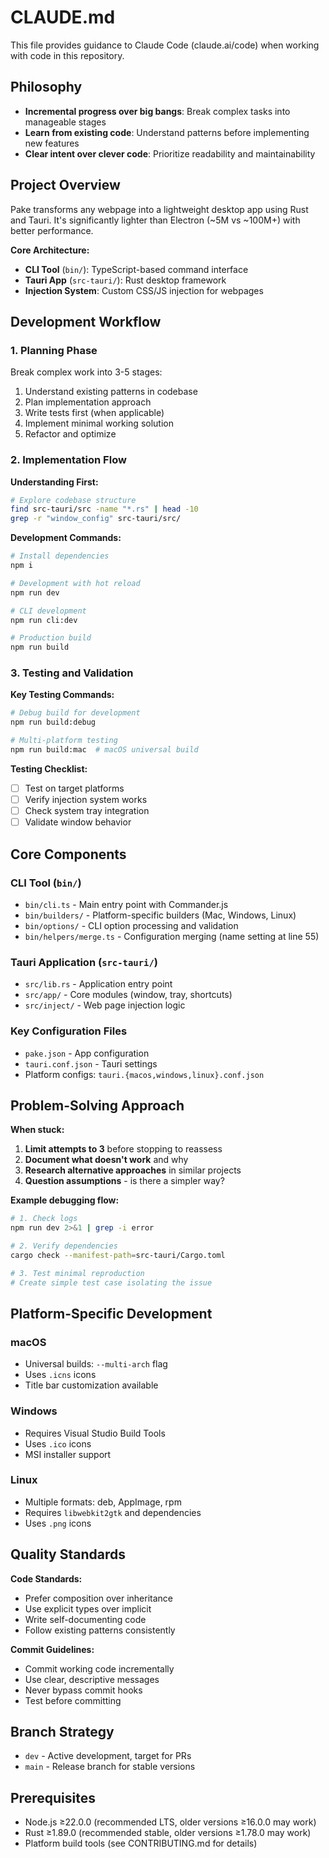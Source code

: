 # CLAUDE.md

This file provides guidance to Claude Code (claude.ai/code) when working with code in this repository.

## Philosophy

- **Incremental progress over big bangs**: Break complex tasks into manageable stages
- **Learn from existing code**: Understand patterns before implementing new features
- **Clear intent over clever code**: Prioritize readability and maintainability

## Project Overview

Pake transforms any webpage into a lightweight desktop app using Rust and Tauri. It's significantly lighter than Electron (~5M vs ~100M+) with better performance.

**Core Architecture:**

- **CLI Tool** (`bin/`): TypeScript-based command interface
- **Tauri App** (`src-tauri/`): Rust desktop framework
- **Injection System**: Custom CSS/JS injection for webpages

## Development Workflow

### 1. Planning Phase

Break complex work into 3-5 stages:

1. Understand existing patterns in codebase
2. Plan implementation approach
3. Write tests first (when applicable)
4. Implement minimal working solution
5. Refactor and optimize

### 2. Implementation Flow

**Understanding First:**

```bash
# Explore codebase structure
find src-tauri/src -name "*.rs" | head -10
grep -r "window_config" src-tauri/src/
```

**Development Commands:**

```bash
# Install dependencies
npm i

# Development with hot reload
npm run dev

# CLI development
npm run cli:dev

# Production build
npm run build
```

### 3. Testing and Validation

**Key Testing Commands:**

```bash
# Debug build for development
npm run build:debug

# Multi-platform testing
npm run build:mac  # macOS universal build
```

**Testing Checklist:**

- [ ] Test on target platforms
- [ ] Verify injection system works
- [ ] Check system tray integration
- [ ] Validate window behavior

## Core Components

### CLI Tool (`bin/`)

- `bin/cli.ts` - Main entry point with Commander.js
- `bin/builders/` - Platform-specific builders (Mac, Windows, Linux)
- `bin/options/` - CLI option processing and validation
- `bin/helpers/merge.ts` - Configuration merging (name setting at line 55)

### Tauri Application (`src-tauri/`)

- `src/lib.rs` - Application entry point
- `src/app/` - Core modules (window, tray, shortcuts)
- `src/inject/` - Web page injection logic

### Key Configuration Files

- `pake.json` - App configuration
- `tauri.conf.json` - Tauri settings
- Platform configs: `tauri.{macos,windows,linux}.conf.json`

## Problem-Solving Approach

**When stuck:**

1. **Limit attempts to 3** before stopping to reassess
2. **Document what doesn't work** and why
3. **Research alternative approaches** in similar projects
4. **Question assumptions** - is there a simpler way?

**Example debugging flow:**

```bash
# 1. Check logs
npm run dev 2>&1 | grep -i error

# 2. Verify dependencies
cargo check --manifest-path=src-tauri/Cargo.toml

# 3. Test minimal reproduction
# Create simple test case isolating the issue
```

## Platform-Specific Development

### macOS

- Universal builds: `--multi-arch` flag
- Uses `.icns` icons
- Title bar customization available

### Windows

- Requires Visual Studio Build Tools
- Uses `.ico` icons
- MSI installer support

### Linux

- Multiple formats: deb, AppImage, rpm
- Requires `libwebkit2gtk` and dependencies
- Uses `.png` icons

## Quality Standards

**Code Standards:**

- Prefer composition over inheritance
- Use explicit types over implicit
- Write self-documenting code
- Follow existing patterns consistently

**Commit Guidelines:**

- Commit working code incrementally
- Use clear, descriptive messages
- Never bypass commit hooks
- Test before committing

## Branch Strategy

- `dev` - Active development, target for PRs
- `main` - Release branch for stable versions

## Prerequisites

- Node.js ≥22.0.0 (recommended LTS, older versions ≥16.0.0 may work)
- Rust ≥1.89.0 (recommended stable, older versions ≥1.78.0 may work)
- Platform build tools (see CONTRIBUTING.md for details)
